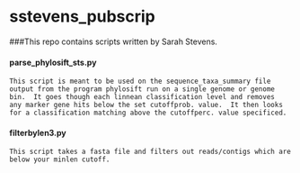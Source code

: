 # sstevens_pubscrip

###This repo contains scripts written by Sarah Stevens.


#### parse_phylosift_sts.py
	This script is meant to be used on the sequence_taxa_summary file
	output from the program phylosift run on a single genome or genome
	bin.  It goes though each linnean classification level and removes
	any marker gene hits below the set cutoffprob. value.  It then looks
	for a classification matching above the cutoffperc. value specificed.
#### filterbylen3.py
	This script takes a fasta file and filters out reads/contigs which are
	below your minlen cutoff.
